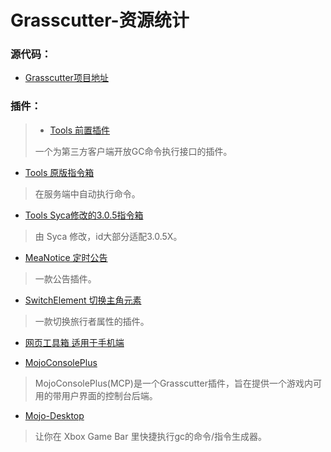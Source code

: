 # Grasscutter-资源统计

### 源代码：

* [Grasscutter项目地址](https://github.com/Grasscutters/Grasscutter)

### 插件： 

>* [Tools 前置插件](https://github.com/jie65535/gc-opencommand-plugin)
>
>一个为第三方客户端开放GC命令执行接口的插件。

* [Tools 原版指令箱](https://github.com/jie65535/GrasscutterCommandGenerator)
>在服务端中自动执行命令。

* [Tools Syca修改的3.0.5指令箱](https://github.com/TeyvatL/GrasscutterTool-3.0.5)
>由 Syca 修改，id大部分适配3.0.5X。

* [MeaNotice 定时公告](https://github.com/Coooookies/Grasscutter-MeaNotice)
>一款公告插件。

* [SwitchElement 切换主角元素](https://github.com/Penelopeep/SwitchElementTraveller)
>一款切换旅行者属性的插件。

* [网页工具箱 适用于手机端](https://github.com/liujiaqi7998/GrasscuttersWebDashboard)

* [MojoConsolePlus](https://github.com/gc-mojoconsole/gc-mojoconsole-backend)
>MojoConsolePlus(MCP)是一个Grasscutter插件，旨在提供一个游戏内可用的带用户界面的控制台后端。

* [Mojo-Desktop](https://github.com/gc-toolkit/Mojo-Desktop)
>让你在 Xbox Game Bar 里快捷执行gc的命令/指令生成器。

